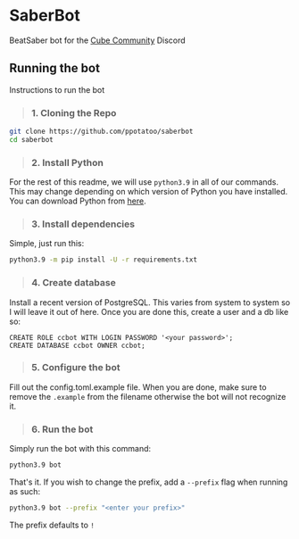 # SaberBot
BeatSaber bot for the [Cube Community](https://cube.community) Discord

## Running the bot
Instructions to run the bot

> ### 1. **Cloning the Repo**

```bash
git clone https://github.com/ppotatoo/saberbot
cd saberbot
```

> ### 2. **Install Python**

For the rest of this readme, we will use `python3.9` in all of our commands. This may change depending on which version of Python you have installed. You can download Python from [here](https://www.python.org/downloads/).

> ### 3. **Install dependencies**

Simple, just run this:
```bash
python3.9 -m pip install -U -r requirements.txt
```
> ### 4. **Create database**

Install a recent version of PostgreSQL. This varies from system to system so I will leave it out of here. Once you are done this, create a user and a db like so: 
```psql
CREATE ROLE ccbot WITH LOGIN PASSWORD '<your password>';
CREATE DATABASE ccbot OWNER ccbot;
```

> ### 5. **Configure the bot**

Fill out the config.toml.example file. When you are done, make sure to remove the `.example` from the filename otherwise the bot will not recognize it.

> ### 6. **Run the bot**

Simply run the bot with this command: 
```bash
python3.9 bot
```
That's it. If you wish to change the prefix, add a `--prefix` flag when running as such:
```bash
python3.9 bot --prefix "<enter your prefix>"
```
The prefix defaults to `!`




